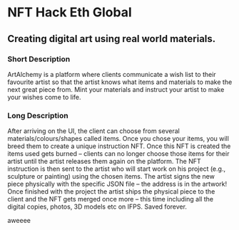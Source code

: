 # NFT Hack Eth Global

## Creating digital art using real world materials.

### Short Description
ArtAlchemy is a platform where clients communicate a wish list to their favourite artist so that the artist knows what items and materials to make the next great piece from.
Mint your materials and instruct your artist to make your wishes come to life.

### Long Description
After arriving on the UI, the client can choose from several materials/colours/shapes called items. Once you chose your items, you will breed them to create a unique instruction NFT. Once this NFT is created the items used gets burned – clients can no longer choose those items for their artist until the artist releases them again on the platform. 
The NFT instruction is then sent to the artist who will start work on his project (e.g., sculpture or painting) using the chosen items. The artist signs the new piece physically with the specific JSON file – the address is in the artwork!
Once finished with the project the artist ships the physical piece to the client and the NFT gets merged once more – this time including all the digital copies, photos, 3D models etc on IFPS. Saved forever.  


aweeee

